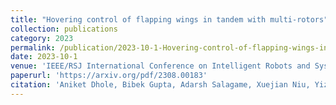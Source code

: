 ```yaml
---
title: "Hovering control of flapping wings in tandem with multi-rotors"
collection: publications
category: 2023
permalink: /publication/2023-10-1-Hovering-control-of-flapping-wings-in-tandem-with-multi-rotors
date: 2023-10-1
venue: 'IEEE/RSJ International Conference on Intelligent Robots and Systems (IROS)'
paperurl: 'https://arxiv.org/pdf/2308.00183'
citation: 'Aniket Dhole, Bibek Gupta, Adarsh Salagame, Xuejian Niu, Yizhe Xu, Kaushik Venkatesh, Paul Ghanem, Ioannis Mandralis, Eric Sihite, Alireza Ramezani'
---
```


